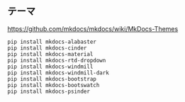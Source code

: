 ## テーマ
https://github.com/mkdocs/mkdocs/wiki/MkDocs-Themes

```
pip install mkdocs-alabaster
pip install mkdocs-cinder
pip install mkdocs-material
pip install mkdocs-rtd-dropdown
pip install mkdocs-windmill
pip install mkdocs-windmill-dark
pip install mkdocs-bootstrap
pip install mkdocs-bootswatch
pip install mkdocs-psinder
```
